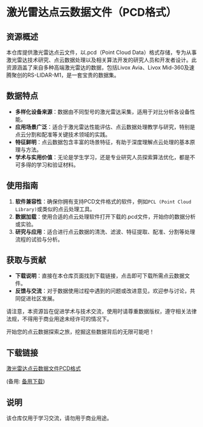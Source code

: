 # 激光雷达点云数据文件（PCD格式）

## 资源概述

本仓库提供激光雷达点云文件，以.pcd（Point Cloud Data）格式存储，专为从事激光雷达技术研究、点云数据处理以及相关算法开发的研究人员和开发者设计。此资源涵盖了来自多种高端激光雷达的数据，包括Livox Avia、Livox Mid-360及速腾聚创的RS-LIDAR-M1，是一套宝贵的数据集。

## 数据特点

- **多样化设备来源**：数据由不同型号的激光雷达采集，适用于对比分析各设备性能。
- **应用场景广泛**：适合于激光雷达性能评估、点云数据处理教学与研究，特别是点云分割和配准等关键技术领域的实践。
- **特征鲜明**：点云数据包含丰富的场景特征，有助于深度理解点云处理的基本原理与方法。
- **学术与实用价值**：无论是学生学习，还是专业研究人员探索算法优化，都是不可多得的学习和验证材料。

## 使用指南

1. **软件兼容性**：确保你拥有支持PCD文件格式的软件，例如`PCL (Point Cloud Library)`或类似的点云处理工具。
2. **数据加载**：使用合适的点云处理软件打开下载的.pcd文件，开始你的数据分析或实验。
3. **研究与应用**：适合进行点云数据的清洗、滤波、特征提取、配准、分割等处理流程的试验与分析。

## 获取与贡献

- **下载说明**：直接在本仓库页面找到下载链接，点击即可下载所需点云数据文件。
- **反馈与交流**：对于数据使用过程中遇到的问题或改进意见，欢迎参与讨论，共同促进社区发展。

请注意，本资源旨在促进学术与技术交流，使用时请尊重数据版权，遵守相关法律法规，不得用于商业用途未经许可的情况下。

开始您的点云数据探索之旅，挖掘这些数据背后的无限可能吧！

## 下载链接
[激光雷达点云数据文件PCD格式](https://pan.quark.cn/s/f8ec679ac19c) 

(备用: [备用下载](https://pan.baidu.com/s/1bJmoegHGNQiFzHpFBciSSg?pwd=1234))

## 说明

该仓库仅用于学习交流，请勿用于商业用途。
